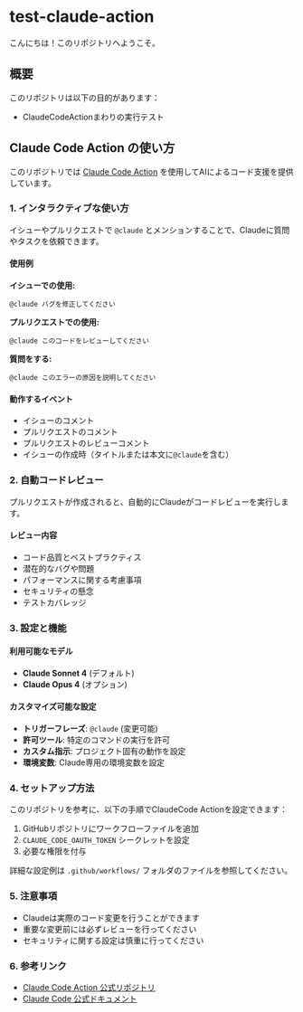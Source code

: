 # test-claude-action

こんにちは！このリポジトリへようこそ。

## 概要

このリポジトリは以下の目的があります：

- ClaudeCodeActionまわりの実行テスト

## Claude Code Action の使い方

このリポジトリでは [Claude Code Action](https://github.com/anthropics/claude-code-action) を使用してAIによるコード支援を提供しています。

### 1. インタラクティブな使い方

イシューやプルリクエストで `@claude` とメンションすることで、Claudeに質問やタスクを依頼できます。

#### 使用例

**イシューでの使用:**
```
@claude バグを修正してください
```

**プルリクエストでの使用:**
```
@claude このコードをレビューしてください
```

**質問をする:**
```
@claude このエラーの原因を説明してください
```

#### 動作するイベント

- イシューのコメント
- プルリクエストのコメント
- プルリクエストのレビューコメント
- イシューの作成時（タイトルまたは本文に`@claude`を含む）

### 2. 自動コードレビュー

プルリクエストが作成されると、自動的にClaudeがコードレビューを実行します。

#### レビュー内容

- コード品質とベストプラクティス
- 潜在的なバグや問題
- パフォーマンスに関する考慮事項
- セキュリティの懸念
- テストカバレッジ

### 3. 設定と機能

#### 利用可能なモデル

- **Claude Sonnet 4** (デフォルト)
- **Claude Opus 4** (オプション)

#### カスタマイズ可能な設定

- **トリガーフレーズ**: `@claude` (変更可能)
- **許可ツール**: 特定のコマンドの実行を許可
- **カスタム指示**: プロジェクト固有の動作を設定
- **環境変数**: Claude専用の環境変数を設定

### 4. セットアップ方法

このリポジトリを参考に、以下の手順でClaudeCode Actionを設定できます：

1. GitHubリポジトリにワークフローファイルを追加
2. `CLAUDE_CODE_OAUTH_TOKEN` シークレットを設定
3. 必要な権限を付与

詳細な設定例は `.github/workflows/` フォルダのファイルを参照してください。

### 5. 注意事項

- Claudeは実際のコード変更を行うことができます
- 重要な変更前には必ずレビューを行ってください
- セキュリティに関する設定は慎重に行ってください

### 6. 参考リンク

- [Claude Code Action 公式リポジトリ](https://github.com/anthropics/claude-code-action)
- [Claude Code 公式ドキュメント](https://docs.anthropic.com/en/docs/claude-code)